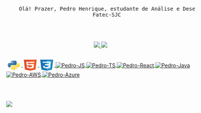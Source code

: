<div align="center">
  <br>
  
  <pre>
    Olá! Prazer, Pedro Henrique, estudante de Análise e Desenvolvimento de Sistemas 👋
    Fatec-SJC
  </pre>

</div>   
<br><br>
<div align="center">
<a href="https://github.com/pedrohenribeiro">
<img loading="lazy" height="180em" src="https://github-readme-stats.vercel.app/api?username=pedrohenribeiro&show_icons=true&theme=jolly&include_all_commits=true&count_private=true&border_radius=15&count_private=true&border_color=ff64da"/>
<img loading="lazy" height="180em" src="https://github-readme-stats.vercel.app/api/top-langs/?username=pedrohenribeiro&layout=compact&langs_count=7&theme=jolly&border_radius=15&border_color=ff64da"/>
</div>
  
##
<div style="display: inline_block">
  <img align="center" alt="Pedro-Python" height="30" width="40" src="https://raw.githubusercontent.com/devicons/devicon/master/icons/python/python-original.svg">
  <img align="center" alt="Pedro-HTML" height="30" width="40" src="https://raw.githubusercontent.com/devicons/devicon/master/icons/html5/html5-original.svg">
  <img align="center" alt="Pedro-CSS" height="30" width="40" src="https://raw.githubusercontent.com/devicons/devicon/master/icons/css3/css3-original.svg">
  <img align="center" alt="Pedro-JS" height="30" width="40" src="https://cdn.jsdelivr.net/gh/devicons/devicon@latest/icons/javascript/javascript-original.svg" />    
  <img align="center" alt="Pedro-TS" height="30" width="40" src="https://cdn.jsdelivr.net/gh/devicons/devicon@latest/icons/typescript/typescript-original.svg" />
  <img align="center" alt="Pedro-React" height="30" width="40" src="https://cdn.jsdelivr.net/gh/devicons/devicon@latest/icons/react/react-original.svg" />   
  <img align="center" alt="Pedro-Java" height="30" width="40" src="https://cdn.jsdelivr.net/gh/devicons/devicon@latest/icons/java/java-original.svg" />     
  <img align="center" alt="Pedro-AWS" height="30" width="40" src="https://cdn.jsdelivr.net/gh/devicons/devicon@latest/icons/amazonwebservices/amazonwebservices-original-wordmark.svg" />
  <img align="center" alt="Pedro-Azure" height="30" width="40" src="https://cdn.jsdelivr.net/gh/devicons/devicon@latest/icons/azure/azure-original.svg" />
    
  <br><br>
  
<div> 
  <a href="https://www.linkedin.com/in/pedrohenribeiro1" target="_blank"><img src="https://img.shields.io/badge/-LinkedIn-%230077B5?style=for-the-badge&logo=linkedin&logoColor=white" target="_blank"></a> 
</div>


